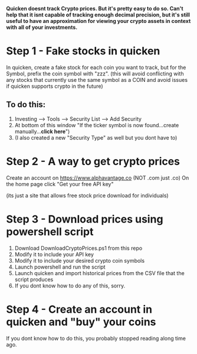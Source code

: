 **Quicken doesnt track Crypto prices.  But it's pretty easy to do so.   Can't help that it isnt capable of 
tracking enough decimal precision, but it's still useful to have an approximation for viewing your crypto 
assets in context with all of your investments.**

# Step 1 - Fake stocks in quicken
  In quicken, create a fake stock for each coin you want to track, but for the Symbol, prefix the 
  coin symbol with "zzz".  (this will avoid conflicting with any stocks that currently use the same
  symbol as a COIN and avoid issues if quicken supports crypto in the future)

## To do this:
1. Investing --> Tools --> Security List --> Add Security
2. At bottom of this window "If the ticker symbol is now found...create manually...**click here**")
3. (I also created a new "Security Type" as well but you dont have to)
      
# Step 2 - A way to get crypto prices
  Create an account on https://www.alphavantage.co  (NOT .com  just .co)
  On the home page click "Get your free API key"
  
  (its just a site that allows free stock price download for individuals)
    
# Step 3 - Download prices using powershell script
1. Download DownloadCryptoPrices.ps1 from this repo
2. Modify it to include your API key
3. Modify it to include your desired crypto coin symbols
4. Launch powershell and run the script
5. Launch quicken and import historical prices from the CSV file that the script produces
6. If you dont know how to do any of this, sorry.

# Step 4 - Create an account in quicken and "buy" your coins
   If you dont know how to do this, you probably stopped reading along time ago.
